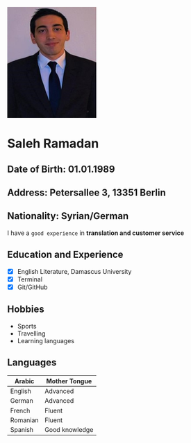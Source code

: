 ![my image](picture.jpg)

# Saleh Ramadan

## Date of Birth: 01.01.1989
## Address: Petersallee 3, 13351 Berlin
## Nationality: Syrian/German

I have a `good experience` in **translation and customer service**

## Education and Experience

- [x] English Literature, Damascus University
- [x] Terminal 
- [x] Git/GitHub

## Hobbies
* Sports
* Travelling
* Learning languages 


## Languages
 
| Arabic  |  Mother Tongue |
|-----    |  ------    | 
| English | Advanced |
| German  | Advanced |
|French   | Fluent |
| Romanian | Fluent |
| Spanish | Good knowledge |